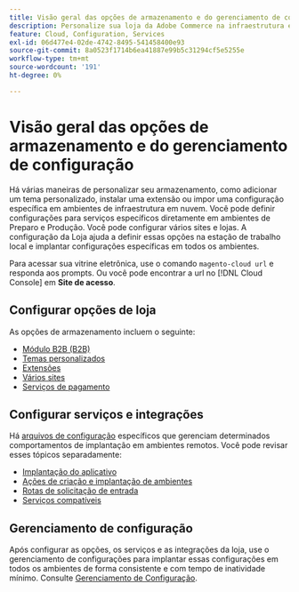 ```yaml
---
title: Visão geral das opções de armazenamento e do gerenciamento de configuração
description: Personalize sua loja da Adobe Commerce na infraestrutura em nuvem.
feature: Cloud, Configuration, Services
exl-id: 06d477e4-02de-4742-8495-541458400e93
source-git-commit: 8a0523f1714b6ea41887e99b5c31294cf5e5255e
workflow-type: tm+mt
source-wordcount: '191'
ht-degree: 0%

---
```


# Visão geral das opções de armazenamento e do gerenciamento de configuração

Há várias maneiras de personalizar seu armazenamento, como adicionar um tema personalizado, instalar uma extensão ou impor uma configuração específica em ambientes de infraestrutura em nuvem. Você pode definir configurações para serviços específicos diretamente em ambientes de Preparo e Produção. Você pode configurar vários sites e lojas. A configuração da Loja ajuda a definir essas opções na estação de trabalho local e implantar configurações específicas em todos os ambientes.

Para acessar sua vitrine eletrônica, use o comando `magento-cloud url` e responda aos prompts. Ou você pode encontrar a url no [!DNL Cloud Console] em **Site de acesso**.

## Configurar opções de loja

As opções de armazenamento incluem o seguinte:

* [Módulo B2B (B2B)](b2b-module.md)
* [Temas personalizados](custom-theme.md)
* [Extensões](extensions.md)
* [Vários sites](multiple-sites.md)
* [Serviços de pagamento](paypal.md)

## Configurar serviços e integrações

Há [arquivos de configuração](../environment/overview.md) específicos que gerenciam determinados comportamentos de implantação em ambientes remotos. Você pode revisar esses tópicos separadamente:

* [Implantação do aplicativo](../application/configure-app-yaml.md)
* [Ações de criação e implantação de ambientes](../environment/configure-env-yaml.md)
* [Rotas de solicitação de entrada](../routes/routes-yaml.md)
* [Serviços compatíveis](../services/services-yaml.md)

## Gerenciamento de configuração

Após configurar as opções, os serviços e as integrações da loja, use o gerenciamento de configurações para implantar essas configurações em todos os ambientes de forma consistente e com tempo de inatividade mínimo. Consulte [Gerenciamento de Configuração](store-settings.md).
